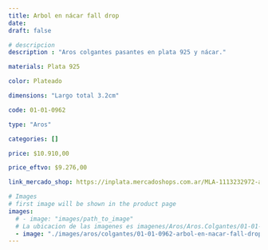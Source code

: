 ```yaml
---
title: Arbol en nácar fall drop
date: 
draft: false

# descripcion
description : "Aros colgantes pasantes en plata 925 y nácar."

materials: Plata 925

color: Plateado

dimensions: "Largo total 3.2cm"

code: 01-01-0962

type: "Aros"

categories: []

price: $10.910,00

price_eftvo: $9.276,00

link_mercado_shop: https://inplata.mercadoshops.com.ar/MLA-1113232972-aros-plata-925-arbol-en-nácar-fall-drop-_JM

# Images
# first image will be shown in the product page
images:
  # - image: "images/path_to_image"
  # La ubicacion de las imagenes es imagenes/Aros/Aros.Colgantes/01-01-0962-arbol-en-nacar-fall-drop
  - image: "./images/aros/colgantes/01-01-0962-arbol-en-nacar-fall-drop.jpg"
---
```

